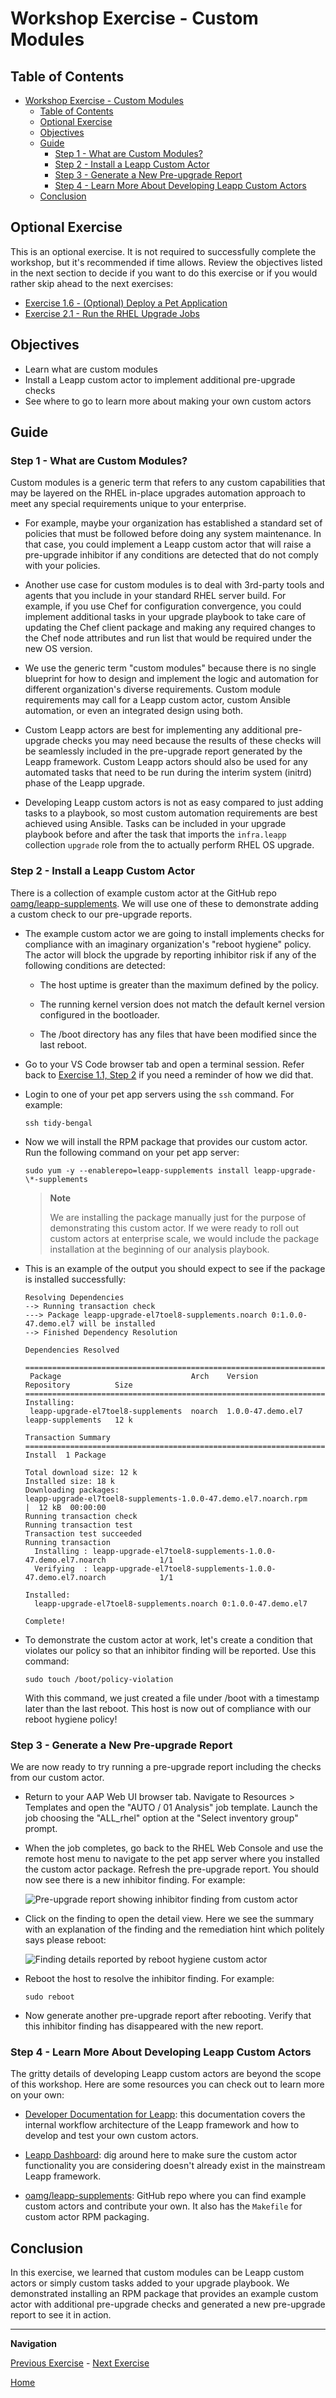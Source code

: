 # Workshop Exercise - Custom Modules

## Table of Contents

- [Workshop Exercise - Custom Modules](#workshop-exercise---custom-modules)
  - [Table of Contents](#table-of-contents)
  - [Optional Exercise](#optional-exercise)
  - [Objectives](#objectives)
  - [Guide](#guide)
    - [Step 1 - What are Custom Modules?](#step-1---what-are-custom-modules)
    - [Step 2 - Install a Leapp Custom Actor](#step-2---install-a-leapp-custom-actor)
    - [Step 3 - Generate a New Pre-upgrade Report](#step-3---generate-a-new-pre-upgrade-report)
    - [Step 4 - Learn More About Developing Leapp Custom Actors](#step-4---learn-more-about-developing-leapp-custom-actors)
  - [Conclusion](#conclusion)

## Optional Exercise

This is an optional exercise. It is not required to successfully complete the workshop, but it's recommended if time allows. Review the objectives listed in the next section to decide if you want to do this exercise or if you would rather skip ahead to the next exercises:

* [Exercise 1.6 - (Optional) Deploy a Pet Application](../1.6-my-pet-app/README.md)
* [Exercise 2.1 - Run the RHEL Upgrade Jobs](../2.1-upgrade/README.md)

## Objectives

* Learn what are custom modules
* Install a Leapp custom actor to implement additional pre-upgrade checks
* See where to go to learn more about making your own custom actors

## Guide

### Step 1 - What are Custom Modules?

Custom modules is a generic term that refers to any custom capabilities that may be layered on the RHEL in-place upgrades automation approach to meet any special requirements unique to your enterprise.

- For example, maybe your organization has established a standard set of policies that must be followed before doing any system maintenance. In that case, you could implement a Leapp custom actor that will raise a pre-upgrade inhibitor if any conditions are detected that do not comply with your policies.

- Another use case for custom modules is to deal with 3rd-party tools and agents that you include in your standard RHEL server build. For example, if you use Chef for configuration convergence, you could implement additional tasks in your upgrade playbook to take care of updating the Chef client package and making any required changes to the Chef node attributes and run list that would be required under the new OS version.

- We use the generic term "custom modules" because there is no single blueprint for how to design and implement the logic and automation for different organization's diverse requirements. Custom module requirements may call for a Leapp custom actor, custom Ansible automation, or even an integrated design using both.

- Custom Leapp actors are best for implementing any additional pre-upgrade checks you may need because the results of these checks will be seamlessly included in the pre-upgrade report generated by the Leapp framework. Custom Leapp actors should also be used for any automated tasks that need to be run during the interim system (initrd) phase of the Leapp upgrade.

- Developing Leapp custom actors is not as easy compared to just adding tasks to a playbook, so most custom automation requirements are best achieved using Ansible. Tasks can be included in your upgrade playbook before and after the task that imports the `infra.leapp` collection `upgrade` role from the to actually perform RHEL OS upgrade.

### Step 2 - Install a Leapp Custom Actor

There is a collection of example custom actor at the GitHub repo [oamg/leapp-supplements](https://github.com/oamg/leapp-supplements). We will use one of these to demonstrate adding a custom check to our pre-upgrade reports.

- The example custom actor we are going to install implements checks for compliance with an imaginary organization's "reboot hygiene" policy. The actor will block the upgrade by reporting inhibitor risk if any of the following conditions are detected:

  - The host uptime is greater than the maximum defined by the policy.

  - The running kernel version does not match the default kernel version configured in the bootloader.

  - The /boot directory has any files that have been modified since the last reboot.

- Go to your VS Code browser tab and open a terminal session. Refer back to [Exercise 1.1, Step 2](https://github.com/swapdisk/workshops/blob/devel/exercises/ansible_ripu/1.1-setup/README.md#step-2---open-a-terminal-session) if you need a reminder of how we did that.

- Login to one of your pet app servers using the `ssh` command. For example:

  ```
  ssh tidy-bengal
  ```

- Now we will install the RPM package that provides our custom actor. Run the following command on your pet app server:

  ```
  sudo yum -y --enablerepo=leapp-supplements install leapp-upgrade-\*-supplements
  ```

  > **Note**
  >
  > We are installing the package manually just for the purpose of demonstrating this custom actor. If we were ready to roll out custom actors at enterprise scale, we would include the package installation at the beginning of our analysis playbook.

- This is an example of the output you should expect to see if the package is installed successfully:

  ```
  Resolving Dependencies
  --> Running transaction check
  ---> Package leapp-upgrade-el7toel8-supplements.noarch 0:1.0.0-47.demo.el7 will be installed
  --> Finished Dependency Resolution

  Dependencies Resolved

  ==========================================================================================
   Package                             Arch    Version             Repository          Size
  ==========================================================================================
  Installing:
   leapp-upgrade-el7toel8-supplements  noarch  1.0.0-47.demo.el7   leapp-supplements   12 k

  Transaction Summary
  ==========================================================================================
  Install  1 Package

  Total download size: 12 k
  Installed size: 18 k
  Downloading packages:
  leapp-upgrade-el7toel8-supplements-1.0.0-47.demo.el7.noarch.rpm    |  12 kB  00:00:00
  Running transaction check
  Running transaction test
  Transaction test succeeded
  Running transaction
    Installing : leapp-upgrade-el7toel8-supplements-1.0.0-47.demo.el7.noarch            1/1
    Verifying  : leapp-upgrade-el7toel8-supplements-1.0.0-47.demo.el7.noarch            1/1

  Installed:
    leapp-upgrade-el7toel8-supplements.noarch 0:1.0.0-47.demo.el7

  Complete!
  ```

- To demonstrate the custom actor at work, let's create a condition that violates our policy so that an inhibitor finding will be reported. Use this command:

  ```
  sudo touch /boot/policy-violation
  ```

  With this command, we just created a file under /boot with a timestamp later than the last reboot. This host is now out of compliance with our reboot hygiene policy!

### Step 3 - Generate a New Pre-upgrade Report

We are now ready to try running a pre-upgrade report including the checks from our custom actor.

- Return to your AAP Web UI browser tab. Navigate to Resources > Templates and open the "AUTO / 01 Analysis" job template. Launch the job choosing the "ALL_rhel" option at the "Select inventory group" prompt.

- When the job completes, go back to the RHEL Web Console and use the remote host menu to navigate to the pet app server where you installed the custom actor package. Refresh the pre-upgrade report. You should now see there is a new inhibitor finding. For example:

  ![Pre-upgrade report showing inhibitor finding from custom actor](images/reboot_hygiene.svg)

- Click on the finding to open the detail view. Here we see the summary with an explanation of the finding and the remediation hint which politely says please reboot:

  ![Finding details reported by reboot hygiene custom actor](images/reboot_hygiene_finding.svg)

- Reboot the host to resolve the inhibitor finding. For example:

  ```
  sudo reboot
  ```

- Now generate another pre-upgrade report after rebooting. Verify that this inhibitor finding has disappeared with the new report.

### Step 4 - Learn More About Developing Leapp Custom Actors

The gritty details of developing Leapp custom actors are beyond the scope of this workshop. Here are some resources you can check out to learn more on your own:

  - [Developer Documentation for Leapp](https://leapp.readthedocs.io/en/latest/): this documentation covers the internal workflow architecture of the Leapp framework and how to develop and test your own custom actors.

  - [Leapp Dashboard](https://oamg.github.io/leapp-dashboard/#/): dig around here to make sure the custom actor functionality you are considering doesn't already exist in the mainstream Leapp framework.

  - [oamg/leapp-supplements](https://github.com/oamg/leapp-supplements): GitHub repo where you can find example custom actors and contribute your own. It also has the `Makefile` for custom actor RPM packaging.

## Conclusion

In this exercise, we learned that custom modules can be Leapp custom actors or simply custom tasks added to your upgrade playbook. We demonstrated installing an RPM package that provides an example custom actor with additional pre-upgrade checks and generated a new pre-upgrade report to see it in action.

---

**Navigation**

[Previous Exercise](../1.4-remediate/README.md) - [Next Exercise](../1.6-my-pet-app/README.md)

[Home](../README.md)
